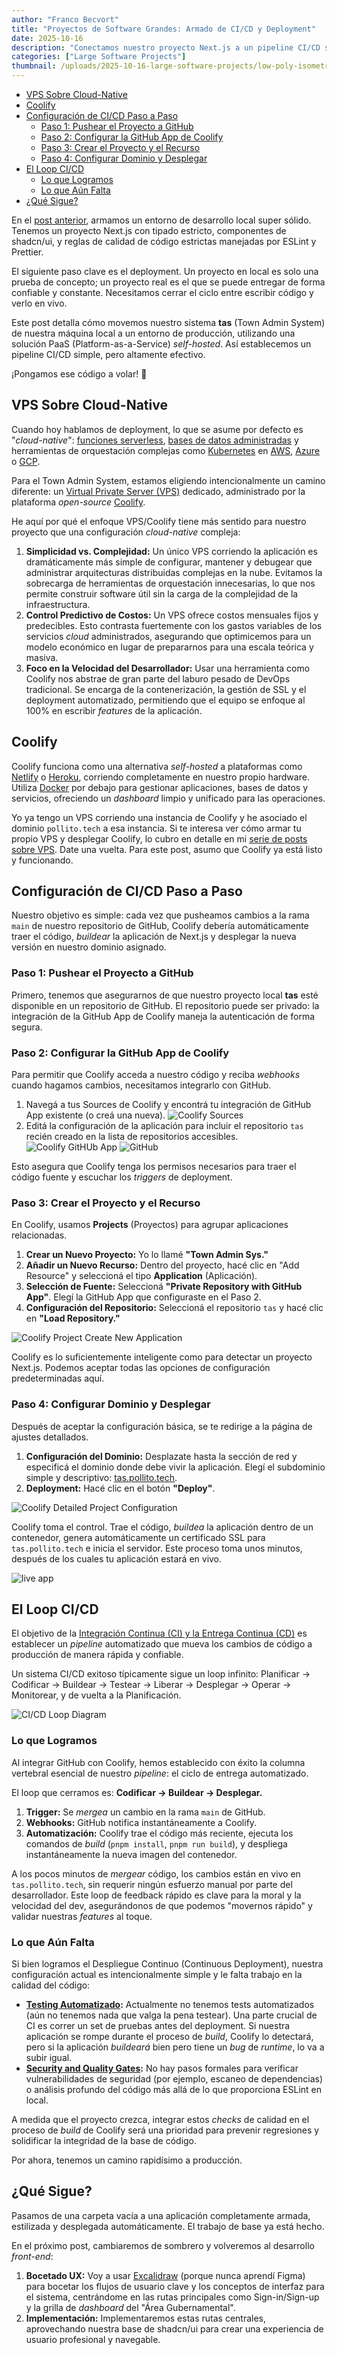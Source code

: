 ```yaml
---
author: "Franco Becvort"
title: "Proyectos de Software Grandes: Armado de CI/CD y Deployment"
date: 2025-10-16
description: "Conectamos nuestro proyecto Next.js a un pipeline CI/CD self-hosted usando Coolify en un VPS dedicado."
categories: ["Large Software Projects"]
thumbnail: /uploads/2025-10-16-large-software-projects/low-poly-isometric-ci-cd-chicken.png
---
```


<!-- TOC -->
  * [VPS Sobre Cloud-Native](#vps-sobre-cloud-native)
  * [Coolify](#coolify)
  * [Configuración de CI/CD Paso a Paso](#configuración-de-cicd-paso-a-paso)
    * [Paso 1: Pushear el Proyecto a GitHub](#paso-1-pushear-el-proyecto-a-github)
    * [Paso 2: Configurar la GitHub App de Coolify](#paso-2-configurar-la-github-app-de-coolify)
    * [Paso 3: Crear el Proyecto y el Recurso](#paso-3-crear-el-proyecto-y-el-recurso)
    * [Paso 4: Configurar Dominio y Desplegar](#paso-4-configurar-dominio-y-desplegar)
  * [El Loop CI/CD](#el-loop-cicd)
    * [Lo que Logramos](#lo-que-logramos)
    * [Lo que Aún Falta](#lo-que-aún-falta)
  * [¿Qué Sigue?](#qué-sigue)
<!-- TOC -->

En el [post anterior](/en/blog/2025-10-12-large-software-projects), armamos un entorno de desarrollo local super sólido. Tenemos un proyecto Next.js con tipado estricto, componentes de shadcn/ui, y reglas de calidad de código estrictas manejadas por ESLint y Prettier.

El siguiente paso clave es el deployment. Un proyecto en local es solo una prueba de concepto; un proyecto real es el que se puede entregar de forma confiable y constante. Necesitamos cerrar el ciclo entre escribir código y verlo en vivo.

Este post detalla cómo movemos nuestro sistema **tas** (Town Admin System) de nuestra máquina local a un entorno de producción, utilizando una solución PaaS (Platform-as-a-Service) *self-hosted*. Así establecemos un pipeline CI/CD simple, pero altamente efectivo.

¡Pongamos ese código a volar! 🚀

## VPS Sobre Cloud-Native

Cuando hoy hablamos de deployment, lo que se asume por defecto es "*cloud-native*": [funciones serverless](https://learn.microsoft.com/en-us/azure/azure-functions/functions-overview), [bases de datos administradas](https://www.oracle.com/autonomous-database/what-is-managed-database/) y herramientas de orquestación complejas como [Kubernetes](https://kubernetes.io/) en [AWS](https://aws.amazon.com/), [Azure](https://portal.azure.com/) o [GCP](https://console.cloud.google.com/).

Para el Town Admin System, estamos eligiendo intencionalmente un camino diferente: un [Virtual Private Server (VPS)](https://www.ibm.com/think/topics/vps) dedicado, administrado por la plataforma *open-source* [Coolify](https://coolify.io/).

He aquí por qué el enfoque VPS/Coolify tiene más sentido para nuestro proyecto que una configuración *cloud-native* compleja:

1.  **Simplicidad vs. Complejidad:** Un único VPS corriendo la aplicación es dramáticamente más simple de configurar, mantener y debugear que administrar arquitecturas distribuidas complejas en la nube. Evitamos la sobrecarga de herramientas de orquestación innecesarias, lo que nos permite construir software útil sin la carga de la complejidad de la infraestructura.
2.  **Control Predictivo de Costos:** Un VPS ofrece costos mensuales fijos y predecibles. Esto contrasta fuertemente con los gastos variables de los servicios *cloud* administrados, asegurando que optimicemos para un modelo económico en lugar de prepararnos para una escala teórica y masiva.
3.  **Foco en la Velocidad del Desarrollador:** Usar una herramienta como Coolify nos abstrae de gran parte del laburo pesado de DevOps tradicional. Se encarga de la contenerización, la gestión de SSL y el deployment automatizado, permitiendo que el equipo se enfoque al 100% en escribir *features* de la aplicación.

## Coolify

Coolify funciona como una alternativa *self-hosted* a plataformas como [Netlify](https://www.netlify.com/) o [Heroku](https://www.heroku.com/), corriendo completamente en nuestro propio hardware. Utiliza [Docker](https://www.docker.com/) por debajo para gestionar aplicaciones, bases de datos y servicios, ofreciendo un *dashboard* limpio y unificado para las operaciones.

Yo ya tengo un VPS corriendo una instancia de Coolify y he asociado el dominio `pollito.tech` a esa instancia. Si te interesa ver cómo armar tu propio VPS y desplegar Coolify, lo cubro en detalle en mi [serie de posts sobre VPS](/en/categories/vps/). Date una vuelta. Para este post, asumo que Coolify ya está listo y funcionando.

## Configuración de CI/CD Paso a Paso

Nuestro objetivo es simple: cada vez que pusheamos cambios a la rama `main` de nuestro repositorio de GitHub, Coolify debería automáticamente traer el código, *buildear* la aplicación de Next.js y desplegar la nueva versión en nuestro dominio asignado.

### Paso 1: Pushear el Proyecto a GitHub

Primero, tenemos que asegurarnos de que nuestro proyecto local **tas** esté disponible en un repositorio de GitHub. El repositorio puede ser privado: la integración de la GitHub App de Coolify maneja la autenticación de forma segura.

### Paso 2: Configurar la GitHub App de Coolify

Para permitir que Coolify acceda a nuestro código y reciba *webhooks* cuando hagamos cambios, necesitamos integrarlo con GitHub.

1.  Navegá a tus Sources de Coolify y encontrá tu integración de GitHub App existente (o creá una nueva).
    ![Coolify Sources](/uploads/2025-10-16-large-software-projects/screencapture-coolify-pollito-tech-sources-2025-10-16-12_05_44.png)
2.  Editá la configuración de la aplicación para incluir el repositorio `tas` recién creado en la lista de repositorios accesibles.
    ![Coolify GitHUb App](/uploads/2025-10-16-large-software-projects/screencapture-coolify-pollito-tech-source-github-g4kkkgssgcggg4804wwkwgs4-2025-10-16-12_08_03.png)
    ![GitHub](/uploads/2025-10-16-large-software-projects/screencapture-github-settings-installations-62867320-2025-10-16-12_10_04.png)

Esto asegura que Coolify tenga los permisos necesarios para traer el código fuente y escuchar los *triggers* de deployment.

### Paso 3: Crear el Proyecto y el Recurso

En Coolify, usamos **Projects** (Proyectos) para agrupar aplicaciones relacionadas.

1.  **Crear un Nuevo Proyecto:** Yo lo llamé **"Town Admin Sys."**
2.  **Añadir un Nuevo Recurso:** Dentro del proyecto, hacé clic en "Add Resource" y seleccioná el tipo **Application** (Aplicación).
3.  **Selección de Fuente:** Seleccioná **"Private Repository with GitHub App"**. Elegí la GitHub App que configuraste en el Paso 2.
4.  **Configuración del Repositorio:** Seleccioná el repositorio `tas` y hacé clic en **"Load Repository."**

![Coolify Project Create New Application](/uploads/2025-10-16-large-software-projects/screencapture-coolify-pollito-tech-project-ok040g8c4w8kkscgsook4k48-environment-kwgo4w4gwk0gog4gos8sggwc-new-2025-10-16-12_14_26.png)

Coolify es lo suficientemente inteligente como para detectar un proyecto Next.js. Podemos aceptar todas las opciones de configuración predeterminadas aquí.

### Paso 4: Configurar Dominio y Desplegar

Después de aceptar la configuración básica, se te redirige a la página de ajustes detallados.

1.  **Configuración del Dominio:** Desplazate hasta la sección de red y especificá el dominio donde debe vivir la aplicación. Elegí el subdominio simple y descriptivo: [tas.pollito.tech](https://tas.pollito.tech/).
2.  **Deployment:** Hacé clic en el botón **"Deploy"**.

![Coolify Detailed Project Configuration](/uploads/2025-10-16-large-software-projects/screencapture-coolify-pollito-tech-project-ok040g8c4w8kkscgsook4k48-environment-kwgo4w4gwk0gog4gos8sggwc-application-bsoswcgg44o8g0cogsk8c44o-2025-10-16-12_24_48.jpg)

Coolify toma el control. Trae el código, *buildea* la aplicación dentro de un contenedor, genera automáticamente un certificado SSL para `tas.pollito.tech` e inicia el servidor. Este proceso toma unos minutos, después de los cuales tu aplicación estará en vivo.

![live app](/uploads/2025-10-16-large-software-projects/screenshot-from-2025-10-16-12-27-55.png)

## El Loop CI/CD

El objetivo de la [Integración Continua (CI) y la Entrega Continua (CD)](https://www.redhat.com/en/topics/devops/what-is-ci-cd) es establecer un *pipeline* automatizado que mueva los cambios de código a producción de manera rápida y confiable.

Un sistema CI/CD exitoso típicamente sigue un loop infinito: Planificar → Codificar → Buildear → Testear → Liberar → Desplegar → Operar → Monitorear, y de vuelta a la Planificación.

![CI/CD Loop Diagram](/uploads/2025-10-16-large-software-projects/1-2683077548.png)

### Lo que Logramos

Al integrar GitHub con Coolify, hemos establecido con éxito la columna vertebral esencial de nuestro *pipeline*: el ciclo de entrega automatizado.

El loop que cerramos es: **Codificar → Buildear → Desplegar.**

1.  **Trigger:** Se *mergea* un cambio en la rama `main` de GitHub.
2.  **Webhooks:** GitHub notifica instantáneamente a Coolify.
3.  **Automatización:** Coolify trae el código más reciente, ejecuta los comandos de *build* (`pnpm install`, `pnpm run build`), y despliega instantáneamente la nueva imagen del contenedor.

A los pocos minutos de *mergear* código, los cambios están en vivo en `tas.pollito.tech`, sin requerir ningún esfuerzo manual por parte del desarrollador. Este loop de feedback rápido es clave para la moral y la velocidad del dev, asegurándonos de que podemos "movernos rápido" y validar nuestras *features* al toque.

### Lo que Aún Falta

Si bien logramos el Despliegue Continuo (Continuous Deployment), nuestra configuración actual es intencionalmente simple y le falta trabajo en la calidad del código:

*   **[Testing Automatizado](https://www.geeksforgeeks.org/software-testing/automation-testing-software-testing/):** Actualmente no tenemos tests automatizados (aún no tenemos nada que valga la pena testear). Una parte crucial de CI es correr un set de pruebas antes del deployment. Si nuestra aplicación se rompe durante el proceso de *build*, Coolify lo detectará, pero si la aplicación *buildeará* bien pero tiene un *bug* de *runtime*, lo va a subir igual.
*   **[Security and Quality Gates](https://www.sonarsource.com/resources/library/quality-gate/):** No hay pasos formales para verificar vulnerabilidades de seguridad (por ejemplo, escaneo de dependencias) o análisis profundo del código más allá de lo que proporciona ESLint en local.

A medida que el proyecto crezca, integrar estos *checks* de calidad en el proceso de *build* de Coolify será una prioridad para prevenir regresiones y solidificar la integridad de la base de código.

Por ahora, tenemos un camino rapidísimo a producción.

## ¿Qué Sigue?

Pasamos de una carpeta vacía a una aplicación completamente armada, estilizada y desplegada automáticamente. El trabajo de base ya está hecho.

En el próximo post, cambiaremos de sombrero y volveremos al desarrollo *front-end*:

1.  **Bocetado UX:** Voy a usar [Excalidraw](https://excalidraw.com/) (porque nunca aprendí Figma) para bocetar los flujos de usuario clave y los conceptos de interfaz para el sistema, centrándome en las rutas principales como Sign-in/Sign-up y la grilla de *dashboard* del "Área Gubernamental".
2.  **Implementación:** Implementaremos estas rutas centrales, aprovechando nuestra base de shadcn/ui para crear una experiencia de usuario profesional y navegable.